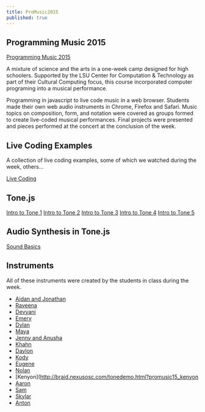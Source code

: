 ```yaml
---
title: ProMusic2015
published: true
---
```


## Programming Music 2015

[Programming Music 2015](https://www.cct.lsu.edu/ProMusic2015) 

A mixture of science and the arts in a one-week camp designed for high schoolers. Supported by the LSU Center for Computation & Technology as part of their Cultural Computing focus, this course incorporated computer programing into a musical performance.

Programming in javascript to live code music in a web browser. Students made their own web audio instruments in Chrome, Firefox and Safari. Music topics on composition, form, and notation were covered as groups formed to create live-coded musical performances. Final projects were presented and pieces performed at the concert at the conclusion of the week. 

## Live Coding Examples
A collection of live coding examples, some of which we watched during the week, others...

[Live Coding](Examples)

## Tone.js

[Intro to Tone 1](ToneDemos/Intro-to-Tone-Part1)
[Intro to Tone 2](ToneDemos/Intro-to-Tone-Part2)
[Intro to Tone 3](ToneDemos/Intro-to-Tone-Part3)
[Intro to Tone 4](ToneDemos/Intro-to-Tone-Part4)
[Intro to Tone 5](ToneDemos/Intro-to-Tone-Part5)

## Audio Synthesis in Tone.js

[Sound Basics](SoundBasics/)


## Instruments
All of these instruments were created by the students in class during the week.

- [Aidan and Jonathan](http://braid.nexusosc.com/tonedemo.html?promusic15_Aidan.Jonathan)
- [Raveena](http://braid.nexusosc.com/tonedemo.html?promusic15_Raveena)
- [Devyani](http://braid.nexusosc.com/tonedemo.html?promusic15_Devyani)
- [Emery](http://braid.nexusosc.com/tonedemo.html?promusic15_emery)
- [Dylan](http://braid.nexusosc.com/tonedemo.html?promusic15_Dylan)
- [Maya](http://braid.nexusosc.com/tonedemo.html?promusic15_maya)
- [Jenny and Anusha](http://braid.nexusosc.com/tonedemo.html?promusic15_anushajenny)
- [Khahn](http://braid.nexusosc.com/tonedemo.html?promusic15_Khanh)
- [Daylon](http://braid.nexusosc.com/tonedemo.html?promusic15_Daylon)
- [Kody](http://braid.nexusosc.com/tonedemo.html?pm15_KodyC)
- [Eugene](http://braid.nexusosc.com/tonedemo.html?promusic15_eugene)
- [Nolan](http://braid.nexusosc.com/tonedemo.html?promusic15_nolan)
- [Kenyon](http://braid.nexusosc.com/tonedemo.html?promusic15_kenyon
- [Aaron](http://braid.nexusosc.com/tonedemo.html?promusic15_Aaron)
- [Sam](http://braid.nexusosc.com/tonedemo.html?pm15_sam_instrument)
- [Skylar](http://braid.nexusosc.com/tonedemo.html?skylar)
- [Anton](http://braid.nexusosc.com/tonedemo.html?Antongw)
